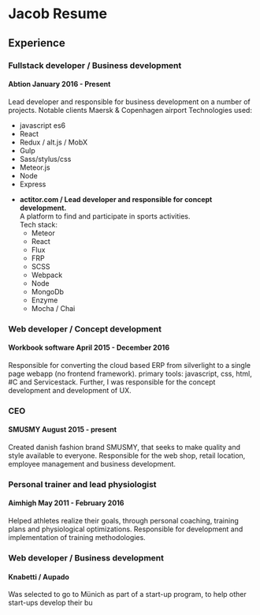# Jacob Resume

## Experience

### Fullstack developer / Business development
#### Abtion January 2016 - Present
Lead developer and responsible for business development on a number of projects.
Notable clients Maersk & Copenhagen airport
  Technologies used:
  * javascript es6
  * React
  * Redux / alt.js / MobX
  * Gulp
  * Sass/stylus/css
  * Meteor.js
  * Node
  * Express


  - **actitor.com / Lead developer and responsible for concept development.**  
    A platform to find and participate in sports activities.  
    Tech stack:
    * Meteor
    * React
    * Flux
    * FRP
    * SCSS
    * Webpack
    * Node
    * MongoDb
    * Enzyme
    * Mocha / Chai


### Web developer / Concept development
#### Workbook software April 2015 - December 2016
Responsible for converting the cloud based ERP from silverlight to a single page webapp (no frontend framework).
primary tools: javascript, css, html, #C and Servicestack. Further, I was responsible for the concept development and development of UX.

### CEO
#### SMUSMY August 2015 - present
Created danish fashion brand SMUSMY, that seeks to make quality and style available to everyone.
Responsible for the web shop, retail location, employee management and business development.

### Personal trainer and lead physiologist
#### Aimhigh May 2011 - February 2016
Helped athletes realize their goals, through personal coaching, training plans and physiological optimizations. Responsible for development and implementation of training methodologies.


### Web developer / Business development
#### Knabetti / Aupado
Was selected to go to Münich as part of a start-up program, to help other start-ups develop their bu
